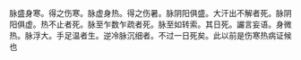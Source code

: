 脉盛身寒。得之伤寒。脉虚身热。得之伤暑。脉阴阳俱盛。大汗出不解者死。脉阴阳俱虚。热不止者死。脉至乍数乍疏者死。脉至如转索。其日死。讝言妄语。身微热。脉浮大。手足温者生。逆冷脉沉细者。不过一日死矣。此以前是伤寒热病证候也
